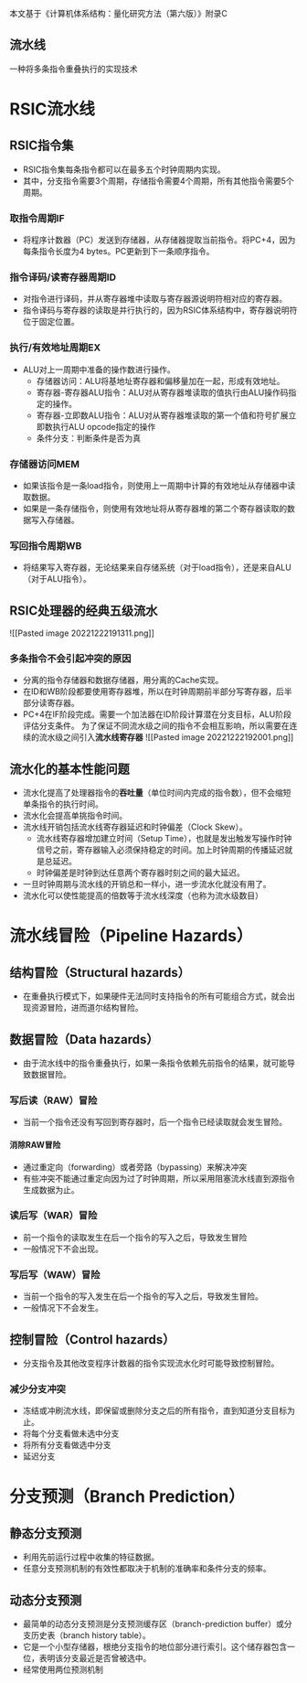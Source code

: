 本文基于《计算机体系结构：量化研究方法（第六版）》附录C
## 流水线
一种将多条指令重叠执行的实现技术
# RSIC流水线
## RSIC指令集
- RSIC指令集每条指令都可以在最多五个时钟周期内实现。
- 其中，分支指令需要3个周期，存储指令需要4个周期，所有其他指令需要5个周期。
### 取指令周期IF
- 将程序计数器（PC）发送到存储器，从存储器提取当前指令。将PC+4，因为每条指令长度为4 bytes。PC更新到下一条顺序指令。
### 指令译码/读寄存器周期ID
- 对指令进行译码，并从寄存器堆中读取与寄存器源说明符相对应的寄存器。
- 指令译码与寄存器的读取是并行执行的，因为RSIC体系结构中，寄存器说明符位于固定位置。
### 执行/有效地址周期EX
- ALU对上一周期中准备的操作数进行操作。
	- 存储器访问：ALU将基地址寄存器和偏移量加在一起，形成有效地址。
	- 寄存器-寄存器ALU指令：ALU对从寄存器堆读取的值执行由ALU操作码指定的操作。
	- 寄存器-立即数ALU指令：ALU对从寄存器堆读取的第一个值和符号扩展立即数执行ALU opcode指定的操作
	- 条件分支：判断条件是否为真
### 存储器访问MEM
- 如果该指令是一条load指令，则使用上一周期中计算的有效地址从存储器中读取数据。
- 如果是一条存储指令，则使用有效地址将从寄存器堆的第二个寄存器读取的数据写入存储器。
### 写回指令周期WB
- 将结果写入寄存器，无论结果来自存储系统（对于load指令），还是来自ALU（对于ALU指令）。
## RSIC处理器的经典五级流水
![[Pasted image 20221222191311.png]]
### 多条指令不会引起冲突的原因
- 分离的指令存储器和数据存储器，用分离的Cache实现。
- 在ID和WB阶段都要使用寄存器堆，所以在时钟周期前半部分写寄存器，后半部分读寄存器。
- PC+4在IF阶段完成。需要一个加法器在ID阶段计算潜在分支目标，ALU阶段评估分支条件。
为了保证不同流水级之间的指令不会相互影响，所以需要在连续的流水级之间引入**流水线寄存器**
![[Pasted image 20221222192001.png]]
## 流水化的基本性能问题
- 流水化提高了处理器指令的**吞吐量**（单位时间内完成的指令数），但不会缩短单条指令的执行时间。
- 流水化会提高单挑指令时间。
- 流水线开销包括流水线寄存器延迟和时钟偏差（Clock Skew）。
	- 流水线寄存器增加建立时间（Setup Time），也就是发出触发写操作时钟信号之前，寄存器输入必须保持稳定的时间。加上时钟周期的传播延迟就是总延迟。
	- 时钟偏差是时钟到达任意两个寄存器时刻之间的最大延迟。
- 一旦时钟周期与流水线的开销总和一样小，进一步流水化就没有用了。
- 流水化可以使性能提高的倍数等于流水线深度（也称为流水级数目）
# 流水线冒险（Pipeline Hazards）
## 结构冒险（Structural hazards）
- 在重叠执行模式下，如果硬件无法同时支持指令的所有可能组合方式，就会出现资源冒险，进而道尔结构冒险。
## 数据冒险（Data hazards）
- 由于流水线中的指令重叠执行，如果一条指令依赖先前指令的结果，就可能导致数据冒险。
### 写后读（RAW）冒险
- 当前一个指令还没有写回到寄存器时，后一个指令已经读取就会发生冒险。
#### 消除RAW冒险
- 通过重定向（forwarding）或者旁路（bypassing）来解决冲突
- 有些冲突不能通过重定向因为过了时钟周期，所以采用阻塞流水线直到源指令生成数据为止。
### 读后写（WAR）冒险
- 前一个指令的读取发生在后一个指令的写入之后，导致发生冒险
- 一般情况下不会出现。
### 写后写（WAW）冒险
- 当前一个指令的写入发生在后一个指令的写入之后，导致发生冒险。
- 一般情况下不会发生。
## 控制冒险（Control hazards）
- 分支指令及其他改变程序计数器的指令实现流水化时可能导致控制冒险。
### 减少分支冲突
- 冻结或冲刷流水线，即保留或删除分支之后的所有指令，直到知道分支目标为止。
- 将每个分支看做未选中分支
- 将所有分支看做选中分支
- 延迟分支
# 分支预测（Branch Prediction）
## 静态分支预测
- 利用先前运行过程中收集的特征数据。
- 任意分支预测机制的有效性都取决于机制的准确率和条件分支的频率。
## 动态分支预测
- 最简单的动态分支预测是分支预测缓存区（branch-prediction buffer）或分支历史表（branch history table）。
- 它是一个小型存储器，根绝分支指令的地位部分进行索引。这个储存器包含一位，表明该分支最近是否曾被选中。
- 经常使用两位预测机制